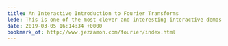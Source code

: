 ```yaml
---
title: An Interactive Introduction to Fourier Transforms
lede: This is one of the most clever and interesting interactive demos I've ever seen. Worth setting aside time to go through the whole thing!
date: 2019-03-05 16:14:34 +0000
bookmark_of: http://www.jezzamon.com/fourier/index.html
---
```

